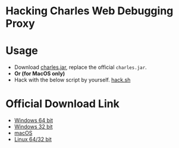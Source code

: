 # Hacking Charles Web Debugging Proxy

# Usage

- Download [charles.jar](charles.jar), replace the official `charles.jar`.
- **Or (for MacOS only)**
- Hack with the below script by yourself. [hack.sh](hack.sh)

# Official Download Link

- [Windows 64 bit](https://www.charlesproxy.com/assets/release/3.11.5/charles-proxy-3.11.5-win64.msi)
- [Windows 32 bit](https://www.charlesproxy.com/assets/release/3.11.5/charles-proxy-3.11.5-win32.msi)
- [macOS](https://www.charlesproxy.com/assets/release/3.11.5/charles-proxy-3.11.5.dmg)
- [Linux 64/32 bit](https://www.charlesproxy.com/assets/release/3.11.5/charles-proxy-3.11.5.tar.gz)
